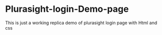 # Plurasight-login-Demo-page
This is just a working replica demo of plurasight login page with Html and css
